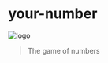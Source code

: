 # your-number
![logo](https://github.com/k4ng/your-number/blob/master/app/App_Resources/Android/drawable-xxxhdpi/icon.png)

>The game of numbers
